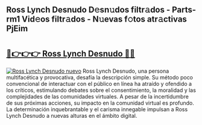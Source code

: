 ## Ross Lynch Desnudo D𝚎sn𝚞dos filtr𝚊dos - Parts-rm1 Vid𝚎os filtr𝚊dos - N𝚞evas f𝚘tos atr𝚊ctivas PjEim

# <h2><a href="http://mbbqwk0.tromn.icu/?c=Ross+Lynch+Desnudo">🔗👉👉👉 Ross Lynch Desnudo 🔗🔗</a></h2>

[![Ross Lynch Desnudo nuevo](https://i.imgur.com/pEAQMta.gif)](http://mbbqwk0.tromn.icu/?c=Ross+Lynch+Desnudo)
Ross Lynch Desnudo, una persona multifacética y provocativa, desafía la descripción simple. Su método poco convencional de interactuar con el público en línea ha atraído y ofendido a los críticos, estimulando debates sobre el consentimiento, la moralidad y las complejidades de las comunidades virtuales. A pesar de la incertidumbre de sus próximas acciones, su impacto en la comunidad virtual es profundo. La determinación inquebrantable y el carisma innegable impulsan a Ross Lynch Desnudo a nuevas alturas en el ámbito digital.
